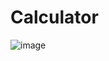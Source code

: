 # Calculator
![image](https://github.com/user-attachments/assets/90b2154c-dd44-403d-aa33-6e974d692aee)

